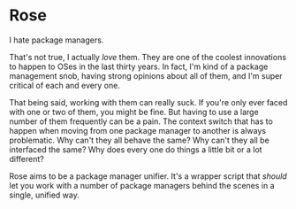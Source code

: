 # Rose

I hate package managers.

That's not true, I actually *love* them. They are one of the coolest
innovations to happen to OSes in the last thirty years. In fact, I'm kind of
a package management snob, having strong opinions about all of them, and
I'm super critical of each and every one.

That being said, working with them can really suck. If you're only ever faced
with one or two of them, you might be fine. But having to use a large number
of them frequently can be a pain. The context switch that has to happen when
moving from one package manager to another is always problematic. Why can't
they all behave the same? Why can't they all be interfaced the same? Why does
every one do things a little bit or a lot different?

Rose aims to be a package manager unifier. It's a wrapper script that *should*
let you work with a number of package managers behind the scenes in a single,
unified way.
